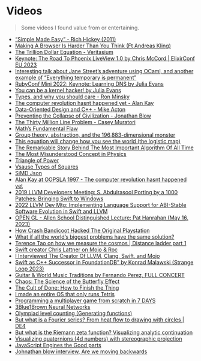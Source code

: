 # Videos

> Some videos I found value from or entertaining.

- [“Simple Made Easy” - Rich Hickey (2011)](https://www.youtube.com/watch?v=SxdOUGdseq4)
- [Making A Browser Is Harder Than You Think (Ft Andreas Kling)](https://youtu.be/z1Eq0xlVs3g?feature=shared&t=2574)
- [The Trillion Dollar Equation - Veritasium](https://www.youtube.com/watch?v=A5w-dEgIU1M)
- [Keynote: The Road To Phoenix LiveView 1.0 by Chris McCord | ElixirConf EU 
  2023](https://www.youtube.com/watch?v=FADQAnq0RpA)
- [Interesting talk about Jane Street’s adventure using OCaml, and another 
  example of “Everything temporary is permanent”](https://www.youtube.com/watch?v=gXdMFxGdako)
- [RubyConf Mini 2022: Keynote: Learning DNS by Julia Evans](https://www.youtube.com/watch?v=tsxjNsFu_2g)
- [You can be a kernel hacker! by Julia Evans](https://www.youtube.com/watch?v=0IQlpFWTFbM)
- [Types, and why you should care - Ron Minsky](https://www.youtube.com/watch?v=yVuEPwNuCHw)
- [The computer revolution hasnt happened yet - Alan Kay](https://www.youtube.com/watch?v=oKg1hTOQXoY)
- [Data-Oriented Design and C++ - Mike Acton](https://www.youtube.com/watch?v=rX0ItVEVjHc)
- [Preventing the Collapse of Civilization - Jonathan Blow](https://www.youtube.com/watch?v=ZSRHeXYDLko)
- [The Thirty Million Line Problem - Casey Muratori](https://www.youtube.com/watch?v=kZRE7HIO3vk)
- [Math’s Fundamental Flaw](https://www.youtube.com/watch?v=HeQX2HjkcNo)
- [Group theory, abstraction, and the 196,883-dimensional monster](https://www.youtube.com/watch?v=mH0oCDa74tE)
- [This equation will change how you see the world (the logistic map)](https://www.youtube.com/watch?v=ovJcsL7vyrk)
- [The Remarkable Story Behind The Most Important Algorithm Of All Time](https://www.youtube.com/watch?v=nmgFG7PUHfo)
- [The Most Misunderstood Concept in Physics](https://www.youtube.com/watch?v=DxL2HoqLbyA)
- [Triangle of Power](https://youtu.be/sULa9Lc4pck?feature=shared)
- [Vsause Types of Squares](https://www.youtube.com/shorts/asTywgpiSkQ)
- [SiMD Json](https://www.youtube.com/watch?v=wlvKAT7SZIQ)
- [Alan Kay at OOPSLA 1997 - The computer revolution hasnt happened yet](https://www.youtube.com/watch?v=oKg1hTOQXoY)
- [2019 LLVM Developers Meeting: S. Abdulrasool Porting by a 1000 Patches: 
  Bringing Swift to Windows](https://www.youtube.com/watch?v=Zjlxa1NIfJc&t=1s)
- [2022 LLVM Dev Mtg: Implementing Language Support for ABI-Stable Software 
  Evolution in Swift and LLVM](https://www.youtube.com/watch?v=MgPBetJWkmc)
- [OPEN GL - Allen School Distinguished Lecture: Pat Hanrahan (May 16, 2023)](https://www.youtube.com/watch?v=uL4H1ct_-dI)
- [How Crash Bandicoot Hacked The Original Playstation](https://www.youtube.com/watch?v=izxXGuVL21o)
- [What if all the world’s biggest problems have the same solution?](https://youtu.be/P_fHJIYENdI)
- [Terence Tao on how we measure the cosmos | Distance ladder part 1](https://youtu.be/YdOXS_9_P4U)
- [Swift creator Chris Lattner on Mojo & Roc](https://youtu.be/ENviIxDTmUA)
- [I Interviewed The Creator Of LLVM, Clang, Swift, and Mojo](https://youtu.be/ovYbgbrQ-v8)
- [Swift as C++ Successor in FoundationDB” by Konrad Malawski (Strange Loop 
  2023)](https://youtu.be/ZQc9-seU-5k)
- [Guitar & World Music Traditions by Fernando Perez, FULL CONCERT](https://youtu.be/dE2pVWDOkq8)
- [Chaos: The Science of the Butterfly Effect](https://youtu.be/fDek6cYijxI)
- [The Cult of Done: How to Finish the Thing](https://youtu.be/bJQj1uKtnus)
- [I made an entire OS that only runs Tetris](https://youtu.be/FaILnmUYS_U)
- [Programming a multiplayer game from scratch in 7 DAYS](https://youtu.be/b5ovU9xeQ7c)
- [3Blue1Brown Neural Networks](https://www.youtube.com/watch?v=aircAruvnKk&list=PLZHQObOWTQDNU6R1_67000Dx_ZCJB-3pi)
- [Olympiad level counting (Generating functions)](https://youtu.be/bOXCLR3Wric)
- [But what is a Fourier series? From heat flow to drawing with circles | DE4](https://youtu.be/r6sGWTCMz2k)
- [But what is the Riemann zeta function? Visualizing analytic continuation](https://youtu.be/sD0NjbwqlYw)
- [Visualizing quaternions (4d numbers) with stereographic projection](https://youtu.be/d4EgbgTm0Bg)
- [JavaScript Engines the Good parts](https://www.youtube.com/watch?v=5nmpokoRaZI)
- [Johnathan blow interview, Are we moving backwards](https://podcasts.apple.com/us/podcast/full-time-game-dev/id1729875867?i=1000678929844)
